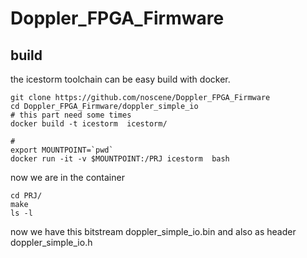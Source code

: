 # Doppler_FPGA_Firmware


## build
the icestorm toolchain can be easy build with docker.

```
git clone https://github.com/noscene/Doppler_FPGA_Firmware
cd Doppler_FPGA_Firmware/doppler_simple_io
# this part need some times
docker build -t icestorm  icestorm/

#
export MOUNTPOINT=`pwd`
docker run -it -v $MOUNTPOINT:/PRJ icestorm  bash
```

now we are in the container

```
cd PRJ/
make
ls -l
```

now we have this bitstream doppler_simple_io.bin and also
as header doppler_simple_io.h
